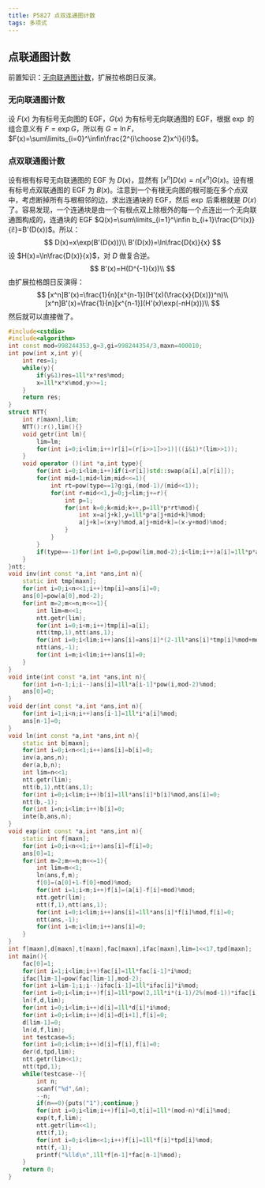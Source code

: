 ```yaml
---
title: P5827 点双连通图计数
tags: 多项式
---
```


## 点联通图计数

前置知识：[无向联通图计数](https://www.luogu.com.cn/problem/P4841)，扩展拉格朗日反演。

### 无向联通图计数

设 $F(x)$ 为有标号无向图的 $\text{EGF}$，$G(x)$ 为有标号无向联通图的 $\text{EGF}$，根据 $\exp$ 的组合意义有 $F=\exp G$，所以有 $G=\ln F$，$F(x)=\sum\limits_{i=0}^\infin\frac{2^{i\choose 2}x^i}{i!}$。

### 点双联通图计数

设有根有标号无向联通图的 $\text{EGF}$ 为 $D(x)$，显然有 $[x^n]D(x)=n[x^n]G(x)$。设有根有标号点双联通图的 $\text{EGF}$ 为 $B(x)$。注意到一个有根无向图的根可能在多个点双中，考虑断掉所有与根相邻的边，求出连通块的 $\text{EGF}$，然后 $\exp$ 后乘根就是 $D(x)$ 了。容易发现，一个连通块是由一个有根点双上除根外的每一个点连出一个无向联通图构成的，连通块的 $\text{EGF}$ $Q(x)=\sum\limits_{i=1}^\infin b_{i+1}\frac{D^i(x)}{i!}=B'(D(x))$。所以：
$$
D(x)=x\exp(B'(D(x)))\\
B'(D(x))=\ln\frac{D(x)}{x}
$$
设 $H(x)=\ln\frac{D(x)}{x}$，对 $D$ 做复合逆。
$$
B'(x)=H(D^{-1}(x))\\
$$
由扩展拉格朗日反演得：
$$
[x^n]B'(x)=\frac{1}{n}[x^{n-1}](H'(x)(\frac{x}{D(x)})^n)\\
[x^n]B'(x)=\frac{1}{n}[x^{n-1}](H'(x)\exp(-nH(x)))\\
$$
然后就可以直接做了。

```cpp
#include<cstdio>
#include<algorithm>
int const mod=998244353,g=3,gi=998244354/3,maxn=400010;
int pow(int x,int y){
	int res=1;
	while(y){
		if(y&1)res=1ll*x*res%mod;
		x=1ll*x*x%mod,y>>=1;
	}
	return res;
}
struct NTT{
	int r[maxn],lim;
	NTT():r(),lim(){}
	void getr(int lm){
		lim=lm;
		for(int i=0;i<lim;i++)r[i]=(r[i>>1]>>1)|((i&1)*(lim>>1));
	}
	void operator ()(int *a,int type){
		for(int i=0;i<lim;i++)if(i<r[i])std::swap(a[i],a[r[i]]);
		for(int mid=1;mid<lim;mid<<=1){
			int rt=pow(type==1?g:gi,(mod-1)/(mid<<1));
			for(int r=mid<<1,j=0;j<lim;j+=r){
				int p=1;
				for(int k=0;k<mid;k++,p=1ll*p*rt%mod){
					int x=a[j+k],y=1ll*p*a[j+mid+k]%mod;
					a[j+k]=(x+y)%mod,a[j+mid+k]=(x-y+mod)%mod;
				}
			}
		}
		if(type==-1)for(int i=0,p=pow(lim,mod-2);i<lim;i++)a[i]=1ll*p*a[i]%mod;
	}
}ntt;
void inv(int const *a,int *ans,int n){
	static int tmp[maxn];
	for(int i=0;i<n<<1;i++)tmp[i]=ans[i]=0;
	ans[0]=pow(a[0],mod-2);
	for(int m=2;m<=n;m<<=1){
		int lim=m<<1;
		ntt.getr(lim);
		for(int i=0;i<m;i++)tmp[i]=a[i];
		ntt(tmp,1),ntt(ans,1);
		for(int i=0;i<lim;i++)ans[i]=ans[i]*(2-1ll*ans[i]*tmp[i]%mod+mod)%mod,tmp[i]=0;
		ntt(ans,-1);
		for(int i=m;i<lim;i++)ans[i]=0;
	}
}
void inte(int const *a,int *ans,int n){
	for(int i=n-1;i;i--)ans[i]=1ll*a[i-1]*pow(i,mod-2)%mod;
	ans[0]=0;
}
void der(int const *a,int *ans,int n){
	for(int i=1;i<n;i++)ans[i-1]=1ll*i*a[i]%mod;
	ans[n-1]=0;
}
void ln(int const *a,int *ans,int n){
	static int b[maxn];
	for(int i=0;i<n<<1;i++)ans[i]=b[i]=0;
	inv(a,ans,n);
	der(a,b,n);
	int lim=n<<1;
	ntt.getr(lim);
	ntt(b,1),ntt(ans,1);
	for(int i=0;i<lim;i++)b[i]=1ll*ans[i]*b[i]%mod,ans[i]=0;
	ntt(b,-1);
	for(int i=n;i<lim;i++)b[i]=0;
	inte(b,ans,n);
}
void exp(int const *a,int *ans,int n){
	static int f[maxn];
	for(int i=0;i<n<<1;i++)ans[i]=f[i]=0;
	ans[0]=1;
	for(int m=2;m<=n;m<<=1){
		int lim=m<<1;
		ln(ans,f,m);
		f[0]=(a[0]+1-f[0]+mod)%mod;
		for(int i=1;i<m;i++)f[i]=(a[i]-f[i]+mod)%mod;
		ntt.getr(lim);
		ntt(f,1),ntt(ans,1);
		for(int i=0;i<lim;i++)ans[i]=1ll*ans[i]*f[i]%mod,f[i]=0;
		ntt(ans,-1);
		for(int i=m;i<lim;i++)ans[i]=0;
	}
}
int f[maxn],d[maxn],t[maxn],fac[maxn],ifac[maxn],lim=1<<17,tpd[maxn];
int main(){
	fac[0]=1;
	for(int i=1;i<lim;i++)fac[i]=1ll*fac[i-1]*i%mod;
	ifac[lim-1]=pow(fac[lim-1],mod-2);
	for(int i=lim-1;i;i--)ifac[i-1]=1ll*ifac[i]*i%mod;
	for(int i=0;i<lim;i++)f[i]=1ll*pow(2,1ll*i*(i-1)/2%(mod-1))*ifac[i]%mod;
	ln(f,d,lim);
	for(int i=0;i<lim;i++)d[i]=1ll*d[i]*i%mod;
	for(int i=0;i<lim;i++)d[i]=d[i+1],f[i]=0;
	d[lim-1]=0;
	ln(d,f,lim);
	int testcase=5;
	for(int i=0;i<lim;i++)d[i]=f[i],f[i]=0;
	der(d,tpd,lim);
	ntt.getr(lim<<1);
	ntt(tpd,1);
	while(testcase--){
		int n;
		scanf("%d",&n);
		--n;
		if(n==0){puts("1");continue;}
		for(int i=0;i<lim;i++)f[i]=0,t[i]=1ll*(mod-n)*d[i]%mod;
		exp(t,f,lim);
		ntt.getr(lim<<1);
		ntt(f,1);
		for(int i=0;i<lim<<1;i++)f[i]=1ll*f[i]*tpd[i]%mod;
		ntt(f,-1);
		printf("%lld\n",1ll*f[n-1]*fac[n-1]%mod);
	} 
	return 0;
}
```

